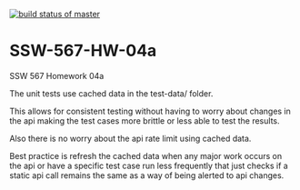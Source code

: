 [![build status of master](https://travis-ci.org/jsaterfiel/SSW-567-HW-04a.svg?branch=master)](https://travis-ci.org/jsaterfiel/SSW-567-HW-04a)

# SSW-567-HW-04a
SSW 567 Homework 04a

The unit tests use cached data in the test-data/ folder.

This allows for consistent testing without having to worry about changes in the api making the test cases more brittle or less able to test the results.

Also there is no worry about the api rate limit using cached data.

Best practice is refresh the cached data when any major work occurs on the api or have a specific test case run less frequently that just checks if a static api call remains the same as a way of being alerted to api changes.